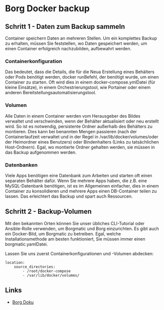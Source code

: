 # Borg Docker backup

## Schritt 1 - Daten zum Backup sammeln

Container speichern Daten an mehreren Stellen. Um ein komplettes Backup zu erhalten, müssen Sie feststellen, wo Daten gespeichert werden, um einen Container erfolgreich nachzubilden, aufbewahrt werden.

### Containerkonfiguration
Das bedeutet, dass die Details, die für die Neua Erstellung eines Behälters oder Pods benötigt werden, docker runBefehl, der benötigt wurde, um einen Container zu starten. Oft wird dies in einem docker-compose.ymlDatei (für kleine Einsätze), in einem Orchestrierungstool, wie Portainer oder einem anderen Bereitstellungsautomatisierungstool.
### Volumen
Alle Daten in einem Container werden vom Herausgeber des Bildes verwaltet und verschwinden, wenn der Behälter aktualisiert oder neu erstellt wird. So ist es notwendig, persistente Ordner außerhalb des Behälters zu montieren. Dies kann bei benannten Mengen passieren (nach der Containerlaufzeit verwaltet und in der Regel in /var/lib/docker/volumes/oder der Heimordner eines Benutzers) oder Bindenhalters (Links zu tatsächlichen Host-Ordnern). Egal, wo montierte Ordner gehalten werden, sie müssen in das Backup aufgenommen werden.
### Datenbanken
Viele Apps benötigen eine Datenbank zum Arbeiten und starten oft einen separaten Behälter dafür. Wenn Sie mehrere Apps haben, die z.B. eine MySQL-Datenbank benötigen, ist es im Allgemeinen einfacher, dies in einem Container zu konsolidieren und mehrere Apps einen DB-Container teilen zu lassen. Das erleichtert das Backup und spart auch Ressourcen.

## Schritt 2 - Backup-Volumen

Mit den bekannten Orten können Sie unser übliches CLI-Tutorial oder Ansible-Rolle verwenden, um Borgmatic und Borg einzurichten. Es gibt auch ein Docker-Bild, um Borgmatic zu betreiben. Egal, welche Installationsmethode am besten funktioniert, Sie müssen immer einen borgmatic.yamlDatei.

Lassen Sie uns zuerst Containerkonfigurationen und -Volumen abdecken:
```
location:
    source_directories:
        - /root/docker-compose
        - /var/lib/docker/volumes/
```


## Links
- [Borg Doku](https://github.com/borgmatic-collective/docker-borgmatic)
